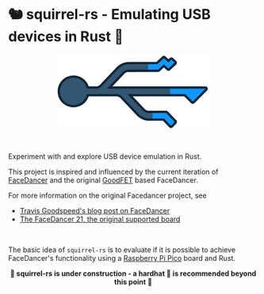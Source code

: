 # 🐿️ squirrel-rs - Emulating USB devices in Rust 🦀

<p align="center">
    <img src="./facedancer_logo.png" widht="350" height="150">
</p>

<br>

Experiment with and explore USB device emulation in Rust.

This project is inspired and influenced by the current iteration of [FaceDancer](https://github.com/greatscottgadgets/facedancer)
and the original [GoodFET](https://github.com/travisgoodspeed/goodfet) based FaceDancer.

For more information on the original Facedancer project,  see
- [Travis Goodspeed's blog post on FaceDancer](http://travisgoodspeed.blogspot.com/2012/07/emulating-usb-devices-with-python.html)
- [The FaceDancer 21, the original supported board](http://goodfet.sourceforge.net/hardware/facedancer21/)
<br>

The basic idea of `squirrel-rs` is to evaluate if it is possible to achieve FaceDancer's functionality using a 
[Raspberry Pi Pico](https://www.raspberrypi.com/products/raspberry-pi-pico/) board and Rust.

<p align="center">
<b>🚧 squirrel-rs is under construction - a hardhat 👷 is recommended beyond this point 🚧</b>
</p>